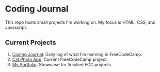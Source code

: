 <h1>Coding Journal</h1>
This repo hosts small projects I'm working on. My focus is HTML, CSS, and Javascript.
<br>
<h2>Current Projects</h2>
<ol>
   <li><a href="https://github.com/Zacharyjpeter/coding-journal/blob/main/journal.md">Coding Journal</a>: Daily log of what I'm learning in FreeCodeCamp.
   <li><a href="https://github.com/Zacharyjpeter/coding-journal/blob/main/Cat%20Photo%20App.html">Cat Photo App</a>: Current FreeCodeCamp project. 
   <li><a href="https://zacharyjpeter.github.io">My Portfolio</a>: Showcase for finished FCC projects.</li>
</ol>